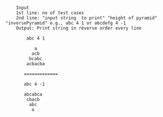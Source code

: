     
        Input
        1st line: no of test cases
        2nd line: "input string  to print" "height of pyramid" "inversePyramid" e.g., abc 4 1 or abcdefg 4 -1
        Output: Print string in reverse order every line

            abc 4 1

               a
              acb
             bcabc
            acbacba

           =============

           abc 4 -1

           abcabca
            cbacb
             abc
              a

  
